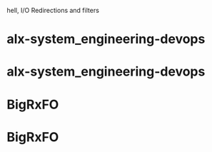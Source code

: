 hell, I/O Redirections and filters
# alx-system_engineering-devops
# alx-system_engineering-devops
# BigRxFO
# BigRxFO
